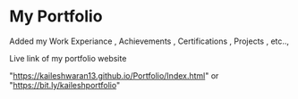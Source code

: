 # My Portfolio

Added my Work Experiance , Achievements , Certifications , Projects , etc..,

Live link of my portfolio website 

"https://kaileshwaran13.github.io/Portfolio/Index.html" or "https://bit.ly/kaileshportfolio"
